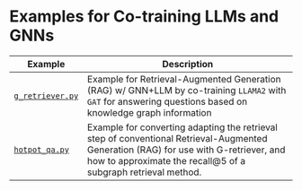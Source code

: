 # Examples for Co-training LLMs and GNNs

| Example                              | Description                                                                                                                                                 |
| ------------------------------------ | ----------------------------------------------------------------------------------------------------------------------------------------------------------- |
| [`g_retriever.py`](./g_retriever.py) | Example for Retrieval-Augmented Generation (RAG) w/ GNN+LLM by co-training `LLAMA2` with `GAT` for answering questions based on knowledge graph information |
| [`hotpot_qa.py`](./hotpot_qa.py)     | Example for converting adapting the retrieval step of conventional Retrieval-Augmented Generation (RAG) for use with G-retriever, and how to approximate the recall@5 of a subgraph retrieval method.  |
